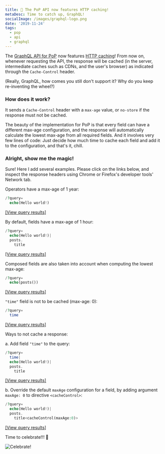 ```yaml
---
title: 💪 The PoP API now features HTTP caching!
metaDesc: Time to catch up, GraphQL!
socialImage: /images/graphql-logo.png
date: '2019-11-24'
tags:
  - pop
  - api
  - graphql
---
```


The [GraphQL API for PoP](https://github.com/getpop/api-graphql) now features [HTTP caching](https://github.com/getpop/cache-control)! From now on, whenever requesting the API, the response will be cached (in the server, intermediate caches such as CDNs, and the user's browser) as indicated through the `Cache-Control` header. 

(Really, GraphQL, how comes you still don't support it? Why do you keep re-inventing the wheel?)

### How does it work?

It sends a `Cache-Control` header with a `max-age` value, or `no-store` if the response must not be cached.

The beauty of the implementation for PoP is that every field can have a different max-age configuration, and the response will automatically calculate the lowest max-age from all required fields. And it involves very few lines of code: Just decide how much time to cache each field and add it to the configuration, and that's it, chill.

### Alright, show me the magic!

Sure! Here I add several examples. Please click on the links below, and inspect the response headers using Chrome or Firefox's developer tools' Network tab.

Operators have a max-age of 1 year:

```php
/?query=
  echo(Hello world!)
```

<a href="https://newapi.getpop.org/api/graphql/?query=echo(Hello+world!)">[View query results]</a>

By default, fields have a max-age of 1 hour:

```php
/?query=
  echo(Hello world!)|
  posts.
    title
```

<a href="https://newapi.getpop.org/api/graphql/?query=echo(Hello+world!)|posts.title">[View query results]</a>

Composed fields are also taken into account when computing the lowest max-age:

```php
/?query=
  echo(posts())
```

<a href="https://newapi.getpop.org/api/graphql/?query=echo(posts())">[View query results]</a>

`"time"` field is not to be cached (max-age: 0):

```php
/?query=
  time
```

<a href="https://newapi.getpop.org/api/graphql/?query=time">[View query results]</a>

Ways to not cache a response:

a. Add field `"time"` to the query:

```php
/?query=
  time|
  echo(Hello world!)|
  posts.
    title
```

<a href="https://newapi.getpop.org/api/graphql/?query=time|echo(Hello+world!)|posts.title">[View query results]</a>

b. Override the default `maxAge` configuration for a field, by adding argument `maxAge: 0` to directive `<cacheControl>`:

```php
/?query=
  echo(Hello world!)|
  posts.
    title<cacheControl(maxAge:0)>
```

<a href="https://newapi.getpop.org/api/graphql/?query=echo(Hello+world!)|posts.title<cacheControl(maxAge:0)>">[View query results]</a>

Time to celebrate!!! 🥳

![Celebrate!](/images/celebration-time.jpg)

